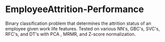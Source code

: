 # EmployeeAttrition-Performance
Binary classification problem that determines the attrition status of an employee given work life features. Tested on various NN's, GBC's, SVC's, RFC's, and DT's with PCA , MRMR, and Z-score normalization.
